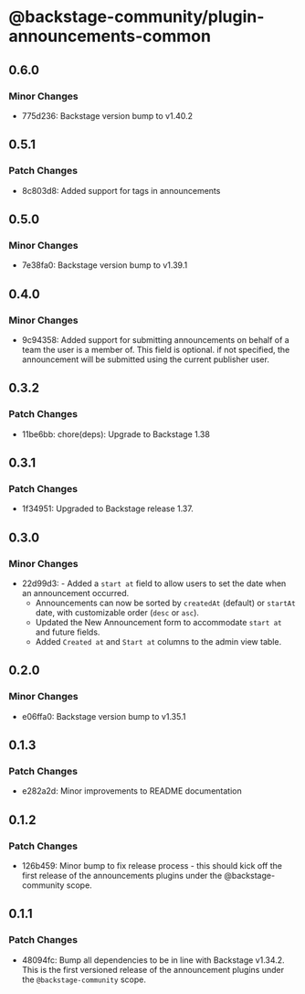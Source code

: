 # @backstage-community/plugin-announcements-common

## 0.6.0

### Minor Changes

- 775d236: Backstage version bump to v1.40.2

## 0.5.1

### Patch Changes

- 8c803d8: Added support for tags in announcements

## 0.5.0

### Minor Changes

- 7e38fa0: Backstage version bump to v1.39.1

## 0.4.0

### Minor Changes

- 9c94358: Added support for submitting announcements on behalf of a team the user is a member of.
  This field is optional. if not specified, the announcement will be submitted using the current publisher user.

## 0.3.2

### Patch Changes

- 11be6bb: chore(deps): Upgrade to Backstage 1.38

## 0.3.1

### Patch Changes

- 1f34951: Upgraded to Backstage release 1.37.

## 0.3.0

### Minor Changes

- 22d99d3: - Added a `start at` field to allow users to set the date when an announcement occurred.
  - Announcements can now be sorted by `createdAt` (default) or `startAt` date, with customizable order (`desc` or `asc`).
  - Updated the New Announcement form to accommodate `start at` and future fields.
  - Added `Created at` and `Start at` columns to the admin view table.

## 0.2.0

### Minor Changes

- e06ffa0: Backstage version bump to v1.35.1

## 0.1.3

### Patch Changes

- e282a2d: Minor improvements to README documentation

## 0.1.2

### Patch Changes

- 126b459: Minor bump to fix release process - this should kick off the first release of the announcements plugins under the @backstage-community scope.

## 0.1.1

### Patch Changes

- 48094fc: Bump all dependencies to be in line with Backstage v1.34.2. This is the first versioned release of the announcement plugins under the `@backstage-community` scope.
